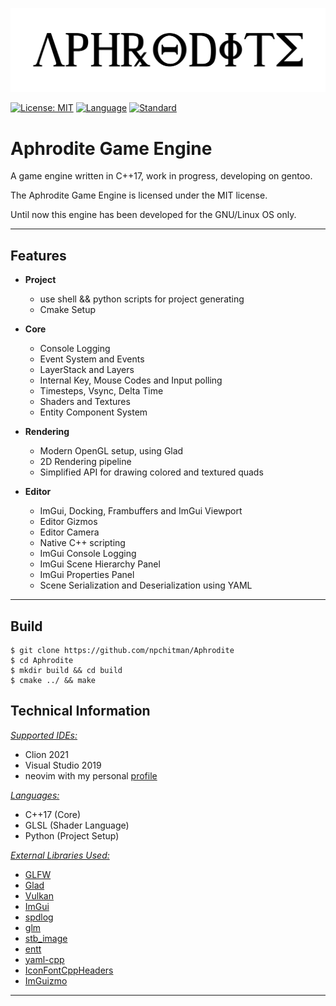 ![logo](Resources/aph-logo.png)

[![License: MIT](https://img.shields.io/badge/License-MIT-yellow.svg)](https://opensource.org/licenses/MIT)
[![Language](https://img.shields.io/badge/language-C++-blue.svg)](https://isocpp.org/)
[![Standard](https://img.shields.io/badge/c%2B%2B-17-blue.svg)](https://en.wikipedia.org/wiki/C%2B%2B17)

# Aphrodite Game Engine

A game engine written in C++17, work in progress, developing on gentoo.

The Aphrodite Game Engine is licensed under the MIT license.

Until now this engine has been developed for the GNU/Linux OS only.

***

## Features

* **Project**
  * use shell && python scripts for project generating
  * Cmake Setup
    
* **Core**
  * Console Logging
  * Event System and Events
  * LayerStack and Layers
  * Internal Key, Mouse Codes and Input polling
  * Timesteps, Vsync, Delta Time
  * Shaders and Textures
  * Entity Component System
    
* **Rendering**
  * Modern OpenGL setup, using Glad
  * 2D Rendering pipeline
  * Simplified API for drawing colored and textured quads
    
* **Editor**
  * ImGui, Docking, Frambuffers and ImGui Viewport
  * Editor Gizmos
  * Editor Camera
  * Native C++ scripting
  * ImGui Console Logging
  * ImGui Scene Hierarchy Panel
  * ImGui Properties Panel
  * Scene Serialization and Deserialization using YAML
    
***

## Build

```shell
$ git clone https://github.com/npchitman/Aphrodite
$ cd Aphrodite
$ mkdir build && cd build
$ cmake ../ && make
```

## Technical Information

<ins>*Supported IDEs:*</ins>
* Clion 2021
* Visual Studio 2019
* neovim with my personal [profile](https://github.com/npchitman/vimq)

<ins>*Languages:*</ins>
* C++17 (Core)
* GLSL (Shader Language)
* Python (Project Setup)

<ins>*External Libraries Used:*</ins>
* [GLFW](https://www.glfw.org/)
* [Glad](https://glad.dav1d.de/)
* [Vulkan](https://www.lunarg.com/vulkan-sdk/)
* [ImGui](https://github.com/ocornut/imgui)
* [spdlog](https://github.com/gabime/spdlog)
* [glm](https://glm.g-truc.net/0.9.9/index.html)
* [stb_image](https://github.com/nothings/stb/blob/master/stb_image.h)
* [entt](https://github.com/skypjack/entt)
* [yaml-cpp](https://github.com/jbeder/yaml-cpp)
* [IconFontCppHeaders](https://github.com/juliettef/IconFontCppHeaders)
* [ImGuizmo](https://github.com/CedricGuillemet/ImGuizmo)

***